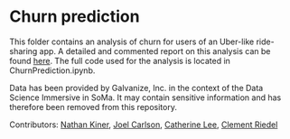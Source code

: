 # Churn prediction

This folder contains an analysis of churn for users of an Uber-like ride-sharing app. A detailed and commented report on this analysis can be found [here](http://www.thefutureofself.com/2016/05/case-study-churn-prediction-in-ride-sharing-app/). The full code used for the analysis is located in ChurnPrediction.ipynb.

Data has been provided by Galvanize, Inc. in the context of the Data Science Immersive in SoMa. It may contain sensitive information and has therefore been removed from this repository.

Contributors: [Nathan Kiner](https://github.com/Nathx), [Joel Carlson](https://github.com/joelcarlson), [Catherine Lee](https://github.com/clj2183), [Clement Riedel](https://github.com/clemriedel)
